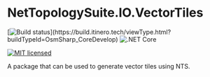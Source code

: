 # NetTopologySuite.IO.VectorTiles

[![Build status](http://build.itinero.tech:8080/app/rest/builds/buildType:(id:OsmSharp_CoreDevelop)/statusIcon)](https://build.itinero.tech/viewType.html?buildTypeId=OsmSharp_CoreDevelop)  
![.NET Core](https://github.com/FObermaier/NetTopologySuite.IO.VectorTiles/workflows/.NET%20Core/badge.svg)

[![MIT licensed](https://img.shields.io/badge/license-MIT-blue.svg)](https://github.com/OsmSharp/core/blob/develop/LICENSE.md)   

A package that can be used to generate vector tiles using NTS.

